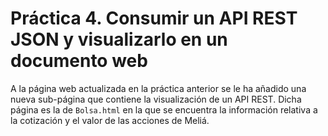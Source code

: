 # Práctica 4. Consumir un API REST JSON y visualizarlo en un documento web

A la página web actualizada en la práctica anterior se le ha añadido una nueva sub-página que contiene la visualización de un API REST. Dicha página es la de ``Bolsa.html`` en la que se encuentra la información relativa a la cotización y el valor de las acciones de Meliá.
